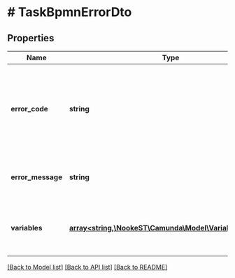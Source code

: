 # # TaskBpmnErrorDto

## Properties

Name | Type | Description | Notes
------------ | ------------- | ------------- | -------------
**error_code** | **string** | An error code that indicates the predefined error. It is used to identify the BPMN error handler. | [optional]
**error_message** | **string** | An error message that describes the error. | [optional]
**variables** | [**array<string,\NookeST\Camunda\Model\VariableValueDto>**](VariableValueDto.md) | A JSON object containing variable key-value pairs. | [optional]

[[Back to Model list]](../../README.md#models) [[Back to API list]](../../README.md#endpoints) [[Back to README]](../../README.md)
